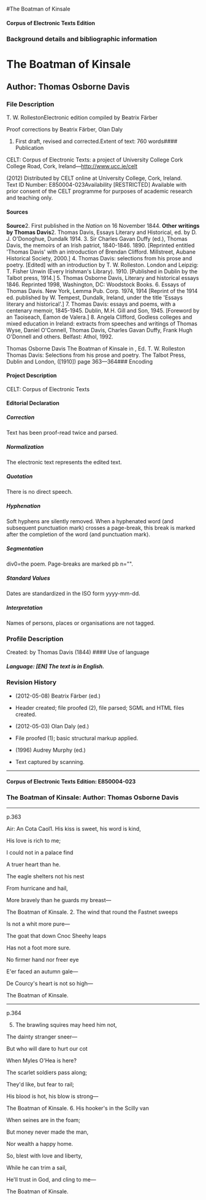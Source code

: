 

#The Boatman of Kinsale


<!-- // 
 function footNote(link) {
 openpopup = window.open(link,"openpopup","width=512,height=128,left=256,top=256,resizable=no,scrollbars=1,menubar=1,statusbar=0,toolbar=0");
}
// -->



#### Corpus of Electronic Texts Edition


### Background details and bibliographic information


The Boatman of Kinsale
======================


Author: Thomas Osborne Davis
----------------------------


### File Description

T. W. RollestonElectronic edition compiled by Beatrix Färber

Proof corrections by Beatrix Färber, Olan Daly

 1. First draft, revised and corrected.Extent of text: 760 words#### Publication


CELT: Corpus of Electronic Texts: a project of University College Cork  
College Road, Cork, Ireland—http://www.ucc.ie/celt

 (2012) Distributed by CELT online at University College, Cork, Ireland.  
Text ID Number: E850004-023Availability [RESTRICTED] 
Available with prior consent of the CELT programme for purposes of academic research and teaching only.


#### Sources


**Source**2. First published in the *Nation* on 16 November 1844.
**Other writings by Thomas Davis**2. Thomas Davis, Essays Literary and Historical, ed. by D. J. O'Donoghue, Dundalk 1914.
3. Sir Charles Gavan Duffy (ed.), Thomas Davis, the memoirs of an Irish patriot, 1840-1846. 1890. [Reprinted entitled 'Thomas Davis' with an introduction of Brendan Clifford. Millstreet, Aubane Historical Society, 2000.]
4. Thomas Davis: selections from his prose and poetry. [Edited] with an introduction by T. W. Rolleston. London and Leipzig: T. Fisher Unwin (Every Irishman's Library). 1910. [Published in Dublin by the Talbot press, 1914.]
5. Thomas Osborne Davis, Literary and historical essays 1846. Reprinted 1998, Washington, DC: Woodstock Books.
6. Essays of Thomas Davis. New York, Lemma Pub. Corp. 1974, 1914 [Reprint of the 1914 ed. published by W. Tempest, Dundalk, Ireland, under the title 'Essays literary and historical'.]
7. Thomas Davis: essays and poems, with a centenary memoir, 1845-1945. Dublin, M.H. Gill and Son, 1945. [Foreword by an Taoiseach, Éamon de Valera.]
8. Angela Clifford, Godless colleges and mixed education in Ireland: extracts from speeches and writings of Thomas Wyse, Daniel O'Connell, Thomas Davis, Charles Gavan Duffy, Frank Hugh O'Donnell and others. Belfast: Athol, 1992.

Thomas Osborne Davis The Boatman of Kinsale in , Ed. T. W. Rolleston Thomas Davis: Selections from his prose and poetry. The Talbot Press, Dublin and London, ([1910]) page 363—364### Encoding


#### Project Description


CELT: Corpus of Electronic Texts


#### Editorial Declaration


##### Correction


Text has been proof-read twice and parsed.


##### Normalization


The electronic text represents the edited text.


##### Quotation


There is no direct speech.


##### Hyphenation


Soft hyphens are silently removed. When a hyphenated word (and subsequent punctuation mark) crosses a page-break, this break is marked after the completion of the word (and punctuation mark).


##### Segmentation


div0=the poem. Page-breaks are marked pb n="".


##### Standard Values


Dates are standardized in the ISO form yyyy-mm-dd.


##### Interpretation


Names of persons, places or organisations are not tagged.


### Profile Description


Created: by Thomas Davis
 (1844) #### Use of language


##### Language: [EN] The text is in English.


### Revision History


* (2012-05-08) Beatrix Färber (ed.)

* Header created; file proofed (2), file parsed; SGML and HTML files created.
* (2012-05-03) Olan Daly (ed.)

* File proofed (1); basic structural markup applied.
* (1996) Audrey Murphy (ed.)

* Text captured by scanning.




---


#### Corpus of Electronic Texts Edition: E850004-023


### The Boatman of Kinsale: Author: Thomas Osborne Davis




---

p.363


Air: An Cota Caol1. His kiss is sweet, his word is kind,
  
His love is rich to me;
  
I could not in a palace find
  
A truer heart than he.
  
The eagle shelters not his nest
  
From hurricane and hail,
  
More bravely than he guards my breast—
  
The Boatman of Kinsale.
2. The wind that round the Fastnet sweeps
  
Is not a whit more pure—
  
The goat that down Cnoc Sheehy leaps
  
Has not a foot more sure.
  
No firmer hand nor freer eye
  
E'er faced an autumn gale—
  
De Courcy's heart is not so high—
  
The Boatman of Kinsale.


---

p.364

5. The brawling squires may heed him not,
  
The dainty stranger sneer—
  
But who will dare to hurt our cot
  
When Myles O'Hea is here?
  
The scarlet soldiers pass along;
  
They'd like, but fear to rail;
  
His blood is hot, his blow is strong—
  
The Boatman of Kinsale.
6. His hooker's in the Scilly van
  
When seines are in the foam;
  
But money never made the man,
  
Nor wealth a happy home.
  
So, blest with love and liberty,
  
While he can trim a sail,
  
He'll trust in God, and cling to me—
  
The Boatman of Kinsale.








